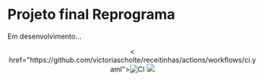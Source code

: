 # Projeto final Reprograma

Em desenvolvimento...

<p align="center">< href="https://github.com/victoriascholte/receitinhas/actions/workflows/ci.yaml"><img src="https://github.com/victoriascholte/receitinhas/actions/workflows/ci.yaml/badge.svg" alt="CI"></a>    
<a href="https://codecov.io/gh/victoriascholte/receitinhas" ><img src="https://codecov.io/gh/victoriascholte/receitinhas/branch/main/graph/badge.svg?token=RNKLZ62E4J"/></a>
